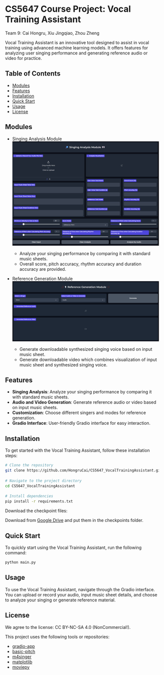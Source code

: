 # CS5647 Course Project: Vocal Training Assistant

Team 9: Cai Hongru, Xiu Jingqiao, Zhou Zheng

Vocal Training Assistant is an innovative tool designed to assist in vocal training using advanced machine learning models. It offers
features for analyzing user singing performance and generating reference audio or video for practice.

## Table of Contents
- [Modules](#modules)
- [Features](#features)
- [Installation](#installation)
- [Quick Start](#quick-start)
- [Usage](#usage)
- [License](#license)

## Modules

- Singing Analysis Module![ana.png](assets%2Fana.png)
  - Analyze your singing performance by comparing it with standard music sheets.
  - Overall score, pitch accuracy, rhythm accuracy and duration accuracy are provided.

    
- Reference Generation Module![gen.png](assets%2Fgen.png)
  - Generate downloadable synthesized singing voice based on input music sheet.
  - Generate downloadable video which combines visualization of input music sheet and synthesized singing voice.

## Features

* **Singing Analysis**: Analyze your singing performance by comparing it with standard music sheets.
* **Audio and Video Generation**: Generate reference audio or video based on input music sheets.
* **Customization**: Choose different singers and modes for reference generation.
* **Gradio Interface**: User-friendly Gradio interface for easy interaction.


## Installation

To get started with the Vocal Training Assistant, follow these installation steps:

```bash
# Clone the repository
git clone https://github.com/HongruCai/CS5647_VocalTrainingAssistant.git

# Navigate to the project directory
cd CS5647_VocalTrainingAssistant

# Install dependencies
pip install -r requirements.txt
```
Download the checkpoint files:

Download from [Google Drive](https://drive.google.com/file/d/1DxPb9xXYvObEuVGBEokWQBqM6G5R1Gql/view?usp=drive_link)
and put them in the checkpoints folder.


## Quick Start

To quickly start using the Vocal Training Assistant, run the following command:

```bash
python main.py
```

## Usage

To use the Vocal Training Assistant, navigate through the Gradio interface. You can upload or record your audio, input music sheet details,
and choose to analyze your singing or generate reference material.


## License

We agree to the license: CC BY-NC-SA 4.0 (NonCommercial!).

This project uses the following tools or repositories:

* [gradio-app](https://www.gradio.app/)
* [basic-pitch](https://github.com/spotify/basic-pitch)
* [m4singer](https://github.com/M4Singer/M4Singer)
* [matplotlib](https://github.com/matplotlib/matplotlib)
* [moviepy](https://github.com/Zulko/moviepy)
